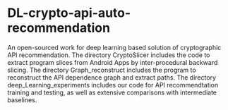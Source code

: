 # DL-crypto-api-auto-recommendation
An open-sourced work for deep learning based solution of cryptographic API recommendation. The directory CryptoSlicer includes the code to extract program slices from Android Apps by inter-procedural backward slicing. The directory Graph_reconstruct includes the program to reconstruct the API dependence graph and extract paths. The directory deep_Learning_experiments includes our code for API recommendtation training and testing, as well as extensive comparisons with intermediate baselines.  



